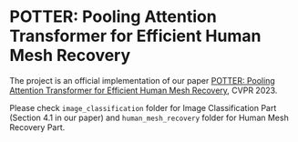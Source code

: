 # POTTER: Pooling Attention Transformer for Efficient Human Mesh Recovery
The project is an official implementation of our paper [POTTER: Pooling Attention Transformer for Efficient Human Mesh Recovery](https://arxiv.org/pdf/2303.13357.pdf), CVPR 2023.

Please check `image_classification` folder for Image Classification Part (Section 4.1 in our paper) and `human_mesh_recovery` folder for Human Mesh Recovery Part.  
